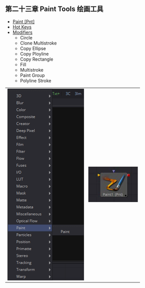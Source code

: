 ## 第二十三章 Paint Tools 绘画工具

- [Paint [Pnt]](./Paint%20[Pnt].md)
- [Hot Keys](./Hot%20Keys.md)
- [Modifiers](./Modifiers.md)
  - Circle
  - Clone Multistroke
  - Copy Ellipse
  - Copy Ployline
  - Copy Rectangle
  - Fill
  - Multistroke
  - Paint Group
  - Polyline Stroke

<table id="img">
  <tr>
    <td><img src="images/Paint_index.png" alt="Paint_index"></td>
    <td><img src="images/index_Paint.jpg" alt="index_Paint"></td>
  </tr>
</table>
